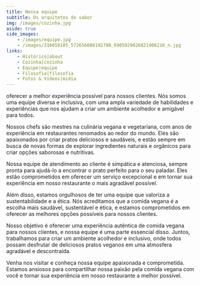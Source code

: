 ```yaml
---
title: Nossa equipe
subtitle: Os arquitetos do sabor
img: /images/cozinha.jpg
aside: true
side_images:
    - /images/equipe.jpg
    - /images/316059105_572656088192788_6905929026821906216_n.jpg
links:
    - Histórico|about
    - Cozinha|cozinha
    - Equipe|equipe
    - Filosofia|filosofia
    - Fotos & Vídeos|midia
---
```

oferecer a melhor experiência possível para nossos clientes. Nós somos uma equipe diversa e inclusiva, com uma ampla variedade de habilidades e experiências que nos ajudam a criar um ambiente acolhedor e amigável para todos.

Nossos chefs são mestres na culinária vegana e vegetariana, com anos de experiência em restaurantes renomados ao redor do mundo. Eles são apaixonados por criar pratos deliciosos e saudáveis, e estão sempre em busca de novas formas de explorar ingredientes naturais e orgânicos para criar opções saborosas e nutritivas.

Nossa equipe de atendimento ao cliente é simpática e atenciosa, sempre pronta para ajudá-lo a encontrar o prato perfeito para o seu paladar. Eles estão comprometidos em oferecer um serviço excepcional e em tornar sua experiência em nosso restaurante o mais agradável possível.

Além disso, estamos orgulhosos de ter uma equipe que valoriza a sustentabilidade e a ética. Nós acreditamos que a comida vegana é a escolha mais saudável, sustentável e ética, e estamos comprometidos em oferecer as melhores opções possíveis para nossos clientes.

Nosso objetivo é oferecer uma experiência autêntica de comida vegana para nossos clientes, e nossa equipe é uma parte essencial disso. Juntos, trabalhamos para criar um ambiente acolhedor e inclusivo, onde todos possam desfrutar de deliciosos pratos veganos em uma atmosfera agradável e descontraída.

Venha nos visitar e conheça nossa equipe apaixonada e comprometida. Estamos ansiosos para compartilhar nossa paixão pela comida vegana com você e tornar sua experiência em nosso restaurante a melhor possível.